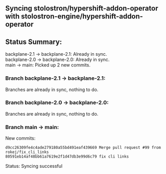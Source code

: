 ## Syncing stolostron/hypershift-addon-operator with stolostron-engine/hypershift-addon-operator

## Status Summary:

backplane-2.1 -> backplane-2.1: Already in sync.  
backplane-2.0 -> backplane-2.0: Already in sync.  
main -> main: Picked up 2 new commits.  

### Branch backplane-2.1 -> backplane-2.1:

Branches are already in sync, nothing to do.

### Branch backplane-2.0 -> backplane-2.0:

Branches are already in sync, nothing to do.

### Branch main -> main:

New commits:

```
d9cc26309fe4c4ade279180a55bd491eaf439669 Merge pull request #99 from rokej/fix_cli_links
80591eb14af48bb61a7619e2f1d47db3e99d6c79 fix cli links
```

Status: Syncing successful
